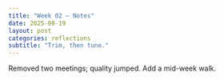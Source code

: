 ```yaml
---
title: "Week 02 — Notes"
date: 2025-08-19
layout: post
categories: reflections
subtitle: "Trim, then tune."
---
```


Removed two meetings; quality jumped. Add a mid-week walk.